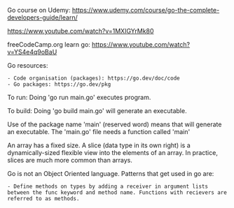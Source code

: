 
Go course on Udemy: https://www.udemy.com/course/go-the-complete-developers-guide/learn/

https://www.youtube.com/watch?v=1MXIGYrMk80

freeCodeCamp.org learn go: https://www.youtube.com/watch?v=YS4e4q9oBaU

Go resources:

    - Code organisation (packages): https://go.dev/doc/code
    - Go packages: https://go.dev/pkg

    



To run:  Doing 'go run main.go' executes program.

To build: Doing 'go build main.go' will generate an executable.

Use of the package name 'main' (reserved word) means that will generate an executable. The 'main.go' file needs a function called 'main'


An array has a fixed size. A slice (data type in its own right) is a dynamically-sized flexible view into the elements of an array. In practice, slices are much more common than arrays.


Go is not an Object Oriented language. Patterns that get used in go are:

    - Define methods on types by adding a receiver in argument lists between the func keyword and method name. Functions with recievers are referred to as methods.

